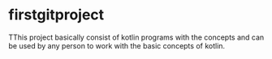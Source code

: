 # firstgitproject
TThis project basically consist of kotlin programs with the concepts and can be 
used by any person to work with the basic concepts of kotlin.
